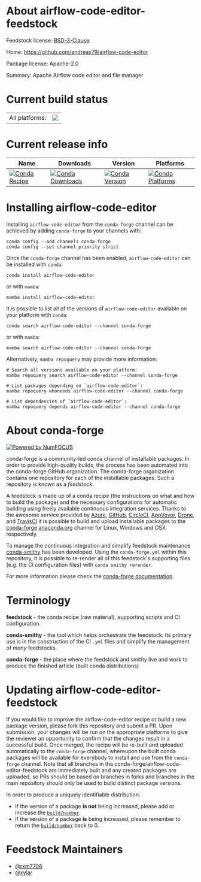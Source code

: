 About airflow-code-editor-feedstock
===================================

Feedstock license: [BSD-3-Clause](https://github.com/conda-forge/airflow-code-editor-feedstock/blob/main/LICENSE.txt)

Home: https://github.com/andreax79/airflow-code-editor

Package license: Apache-2.0

Summary: Apache Airflow code editor and file manager

Current build status
====================


<table><tr><td>All platforms:</td>
    <td>
      <a href="https://dev.azure.com/conda-forge/feedstock-builds/_build/latest?definitionId=18212&branchName=main">
        <img src="https://dev.azure.com/conda-forge/feedstock-builds/_apis/build/status/airflow-code-editor-feedstock?branchName=main">
      </a>
    </td>
  </tr>
</table>

Current release info
====================

| Name | Downloads | Version | Platforms |
| --- | --- | --- | --- |
| [![Conda Recipe](https://img.shields.io/badge/recipe-airflow--code--editor-green.svg)](https://anaconda.org/conda-forge/airflow-code-editor) | [![Conda Downloads](https://img.shields.io/conda/dn/conda-forge/airflow-code-editor.svg)](https://anaconda.org/conda-forge/airflow-code-editor) | [![Conda Version](https://img.shields.io/conda/vn/conda-forge/airflow-code-editor.svg)](https://anaconda.org/conda-forge/airflow-code-editor) | [![Conda Platforms](https://img.shields.io/conda/pn/conda-forge/airflow-code-editor.svg)](https://anaconda.org/conda-forge/airflow-code-editor) |

Installing airflow-code-editor
==============================

Installing `airflow-code-editor` from the `conda-forge` channel can be achieved by adding `conda-forge` to your channels with:

```
conda config --add channels conda-forge
conda config --set channel_priority strict
```

Once the `conda-forge` channel has been enabled, `airflow-code-editor` can be installed with `conda`:

```
conda install airflow-code-editor
```

or with `mamba`:

```
mamba install airflow-code-editor
```

It is possible to list all of the versions of `airflow-code-editor` available on your platform with `conda`:

```
conda search airflow-code-editor --channel conda-forge
```

or with `mamba`:

```
mamba search airflow-code-editor --channel conda-forge
```

Alternatively, `mamba repoquery` may provide more information:

```
# Search all versions available on your platform:
mamba repoquery search airflow-code-editor --channel conda-forge

# List packages depending on `airflow-code-editor`:
mamba repoquery whoneeds airflow-code-editor --channel conda-forge

# List dependencies of `airflow-code-editor`:
mamba repoquery depends airflow-code-editor --channel conda-forge
```


About conda-forge
=================

[![Powered by
NumFOCUS](https://img.shields.io/badge/powered%20by-NumFOCUS-orange.svg?style=flat&colorA=E1523D&colorB=007D8A)](https://numfocus.org)

conda-forge is a community-led conda channel of installable packages.
In order to provide high-quality builds, the process has been automated into the
conda-forge GitHub organization. The conda-forge organization contains one repository
for each of the installable packages. Such a repository is known as a *feedstock*.

A feedstock is made up of a conda recipe (the instructions on what and how to build
the package) and the necessary configurations for automatic building using freely
available continuous integration services. Thanks to the awesome service provided by
[Azure](https://azure.microsoft.com/en-us/services/devops/), [GitHub](https://github.com/),
[CircleCI](https://circleci.com/), [AppVeyor](https://www.appveyor.com/),
[Drone](https://cloud.drone.io/welcome), and [TravisCI](https://travis-ci.com/)
it is possible to build and upload installable packages to the
[conda-forge](https://anaconda.org/conda-forge) [anaconda.org](https://anaconda.org/)
channel for Linux, Windows and OSX respectively.

To manage the continuous integration and simplify feedstock maintenance
[conda-smithy](https://github.com/conda-forge/conda-smithy) has been developed.
Using the ``conda-forge.yml`` within this repository, it is possible to re-render all of
this feedstock's supporting files (e.g. the CI configuration files) with ``conda smithy rerender``.

For more information please check the [conda-forge documentation](https://conda-forge.org/docs/).

Terminology
===========

**feedstock** - the conda recipe (raw material), supporting scripts and CI configuration.

**conda-smithy** - the tool which helps orchestrate the feedstock.
                   Its primary use is in the construction of the CI ``.yml`` files
                   and simplify the management of *many* feedstocks.

**conda-forge** - the place where the feedstock and smithy live and work to
                  produce the finished article (built conda distributions)


Updating airflow-code-editor-feedstock
======================================

If you would like to improve the airflow-code-editor recipe or build a new
package version, please fork this repository and submit a PR. Upon submission,
your changes will be run on the appropriate platforms to give the reviewer an
opportunity to confirm that the changes result in a successful build. Once
merged, the recipe will be re-built and uploaded automatically to the
`conda-forge` channel, whereupon the built conda packages will be available for
everybody to install and use from the `conda-forge` channel.
Note that all branches in the conda-forge/airflow-code-editor-feedstock are
immediately built and any created packages are uploaded, so PRs should be based
on branches in forks and branches in the main repository should only be used to
build distinct package versions.

In order to produce a uniquely identifiable distribution:
 * If the version of a package **is not** being increased, please add or increase
   the [``build/number``](https://docs.conda.io/projects/conda-build/en/latest/resources/define-metadata.html#build-number-and-string).
 * If the version of a package **is** being increased, please remember to return
   the [``build/number``](https://docs.conda.io/projects/conda-build/en/latest/resources/define-metadata.html#build-number-and-string)
   back to 0.

Feedstock Maintainers
=====================

* [@rxm7706](https://github.com/rxm7706/)
* [@xylar](https://github.com/xylar/)


